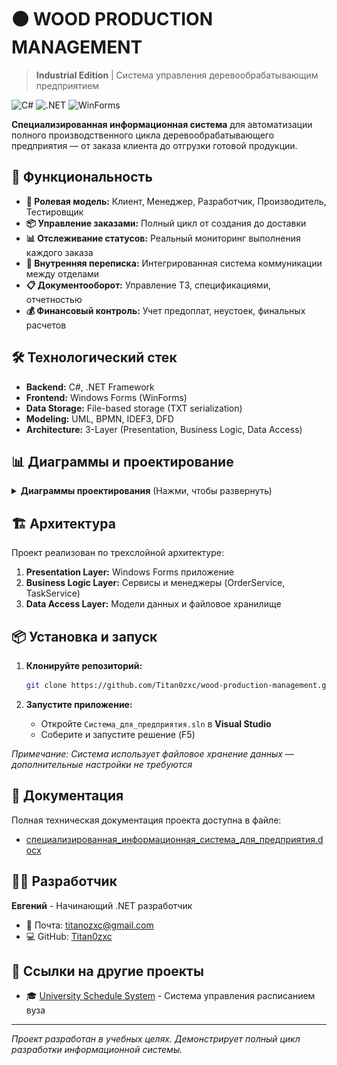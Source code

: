 # ⚫ WOOD PRODUCTION MANAGEMENT

> **Industrial Edition** | Система управления деревообрабатывающим предприятием

![C#](https://img.shields.io/badge/C%23-%23239120.svg?style=for-the-badge&logo=c-sharp&logoColor=white)
![.NET](https://img.shields.io/badge/.NET-5C2D91?style=for-the-badge&logo=.net&logoColor=white)
![WinForms](https://img.shields.io/badge/WinForms-00A4EF?style=for-the-badge&logo=windows&logoColor=white)

**Специализированная информационная система** для автоматизации полного производственного цикла деревообрабатывающего предприятия — от заказа клиента до отгрузки готовой продукции.

## 🚀 Функциональность

- **👥 Ролевая модель:** Клиент, Менеджер, Разработчик, Производитель, Тестировщик
- **📦 Управление заказами:** Полный цикл от создания до доставки
- **📊 Отслеживание статусов:** Реальный мониторинг выполнения каждого заказа
- **💬 Внутренняя переписка:** Интегрированная система коммуникации между отделами
- **📋 Документооборот:** Управление ТЗ, спецификациями, отчетностью
- **💰 Финансовый контроль:** Учет предоплат, неустоек, финальных расчетов

## 🛠 Технологический стек

*   **Backend:** C#, .NET Framework
*   **Frontend:** Windows Forms (WinForms)
*   **Data Storage:** File-based storage (TXT serialization)
*   **Modeling:** UML, BPMN, IDEF3, DFD
*   **Architecture:** 3-Layer (Presentation, Business Logic, Data Access)

## 📊 Диаграммы и проектирование

<details>
<summary><b>Диаграммы проектирования</b> (Нажми, чтобы развернуть)</summary>

| Диаграмма DFD | Диаграмма IDEF3 |
| :---: | :---: |
| <img src="https://github.com/Titan0zxc/wood-production-management/raw/main/screenshots/Диаграмма_DFD.png" width="400"/> | <img src="https://github.com/Titan0zxc/wood-production-management/raw/main/screenshots/Диаграмма_IDEF3.png" width="400"/> |

| Диаграмма вариантов использования | Диаграмма классов |
| :---: | :---: |
| <img src="https://github.com/Titan0zxc/wood-production-management/raw/main/screenshots/Диаграмма_вариантов_использования.png" width="400"/> | <img src="https://github.com/Titan0zxc/wood-production-management/raw/main/screenshots/Диаграмма_классов.png" width="400"/> |

| Диаграмма взаимодействия | Диаграмма последовательности |
| :---: | :---: |
| <img src="https://github.com/Titan0zxc/wood-production-management/raw/main/screenshots/Диаграмма_взаимодействия_участников_компании.png" width="1400"/> | <img src="https://github.com/Titan0zxc/wood-production-management/raw/main/screenshots/Диаграмма_последовательности.png" width="400"/> |


| Диаграмма узлов | Исполняемая модель бизнес-процесса |
| :---: | :---: |
| <img src="https://github.com/Titan0zxc/wood-production-management/raw/main/screenshots/Диаграмма_узлов.png" width="1200"/> | <img src="https://github.com/Titan0zxc/wood-production-management/raw/main/screenshots/Исполняемая_модель_бизнес_процесса.png" width="1200"/> |



</details>

## 🏗️ Архитектура

Проект реализован по трехслойной архитектуре:

1.  **Presentation Layer:** Windows Forms приложение
2.  **Business Logic Layer:** Сервисы и менеджеры (OrderService, TaskService)
3.  **Data Access Layer:** Модели данных и файловое хранилище

## 📦 Установка и запуск

1.  **Клонируйте репозиторий:**
    ```bash
    git clone https://github.com/Titan0zxc/wood-production-management.git
    ```

2.  **Запустите приложение:**
    *   Откройте `Система_для_предприятия.sln` в **Visual Studio**
    *   Соберите и запустите решение (F5)

*Примечание: Система использует файловое хранение данных — дополнительные настройки не требуются*

## 📄 Документация

Полная техническая документация проекта доступна в файле:
- [специализированная_информационная_система_для_предприятия.docx](https://github.com/Titan0zxc/wood-production-management/raw/main/docs/специализированная_информационная_система_для_предприятия.docx)

## 👨‍💻 Разработчик

**Евгений** - Начинающий .NET разработчик

*   📧 Почта: [titanozxc@gmail.com](mailto:titanozxc@gmail.com)
*   💻 GitHub: [Titan0zxc](https://github.com/Titan0zxc)

## 🔗 Ссылки на другие проекты

*   🎓 [University Schedule System](https://github.com/Titan0zxc/university-schedule-system) - Система управления расписанием вуза

---
*Проект разработан в учебных целях. Демонстрирует полный цикл разработки информационной системы.*
